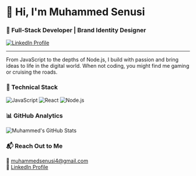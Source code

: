 <h1 align="left">👋 Hi, I'm Muhammed Senusi</h1>

<h3 align="left">🚀 Full-Stack Developer | Brand Identity Designer </h3>

<p align="left">
  <a href="https://www.linkedin.com/in/muhammed-hassan-7335151b5/" target="_blank">
    <img src="https://img.shields.io/badge/LinkedIn-Muhammed%20Senusi-blue?style=for-the-badge&logo=linkedin&logoColor=white" alt="LinkedIn Profile" />
  </a>
</p>

---

<p align="left">From JavaScript to the depths of Node.js, I build with passion and bring ideas to life in the digital world. When not coding, you might find me gaming or cruising the roads.</p>

### 💼 Technical Stack

<div align="left">
  <!-- Icons from https://simpleicons.org/ -->
  <img src="https://img.shields.io/badge/JavaScript-F7DF1E?style=for-the-badge&logo=javascript&logoColor=black" alt="JavaScript" />
  <img src="https://img.shields.io/badge/React-61DAFB?style=for-the-badge&logo=react&logoColor=black" alt="React" />
  <img src="https://img.shields.io/badge/Node.js-339933?style=for-the-badge&logo=nodedotjs&logoColor=white" alt="Node.js" />
  <!-- Add any additional badges here -->
</div>

### 📊 GitHub Analytics

<p align="left">
  <img src="https://github-readme-stats.vercel.app/api?username=muhammedsenusi&show_icons=true&theme=algolia&count_private=true" alt="Muhammed's GitHub Stats" />
</p>

### 📬 Reach Out to Me

<p align="left">
  <!-- Replace `johnDoe` with your GitHub username -->
  📧 <a href="mailto:muhammedsenusi4@gmail.com">muhammedsenusi4@gmail.com</a><br>
  🔗 <a href="https://www.linkedin.com/in/muhammed-hassan-7335151b5/">LinkedIn Profile</a>
</p>

